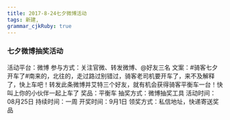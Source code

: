 ```yaml
---
title: 2017-8-24七夕微博活动 
tags: 新建,
grammar_cjkRuby: true
---
```

### 七夕微博抽奖活动 

活动平台：微博
参与方式：关注官微、转发微博、@好友三名
文案：#骑客七夕开车了#南来的，北往的，走过路过别错过，骑客老司机要开车了，来不及解释了，快上车吧！转发此条微博并艾特三个好友，就有机会获得骑客平衡车一台！快叫上你的小伙伴一起上车了
奖品：平衡车
抽奖方式：微博抽奖工具
活动时间：08月25日
持续时间：一周
开奖时间：9月1日
领奖方式：私信地址，快递寄送奖品